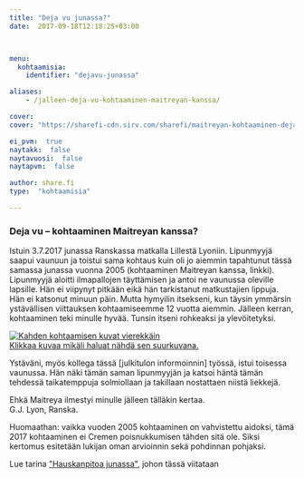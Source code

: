 ```yaml
---
title: "Deja vu junassa?"
date:  2017-09-18T12:18:25+03:00



menu:
  kohtaamisia:
    identifier: "dejavu-junassa"

aliases:
    - /jalleen-deja-vu-kohtaaminen-maitreyan-kanssa/

cover:
cover: "https://sharefi-cdn.sirv.com/sharefi/maitreyan-kohtaaminen-dejavu-junassa-2017-09.jpg"

ei_pvm:  true
naytakk:  false
naytavuosi:  false
naytapvm:  false

author: share.fi
type:  "kohtaamisia"

---
```

<h3>Deja vu – kohtaaminen Maitreyan kanssa?</h3>

<p>Istuin 3.7.2017 junassa Ranskassa matkalla Lillestä Lyoniin. Lipunmyyjä saapui vaunuun ja toistui sama kohtaus kuin oli jo aiemmin tapahtunut tässä samassa junassa vuonna 2005 (kohtaaminen Maitreyan kanssa, linkki). Lipunmyyjä aloitti ilmapallojen täyttämisen ja antoi ne vaunussa oleville lapsille. Hän ei viipynyt pitkään eikä hän tarkistanut matkustajien lippuja. Hän ei katsonut minuun päin. Mutta hymyilin itsekseni, kun täysin ymmärsin ystävällisen viittauksen kohtaamiseemme 12 vuotta aiemmin. Jälleen kerran, kohtaaminen teki minulle hyvää. Tunsin itseni rohkeaksi ja ylevöitetyksi.</p>
<a target="_blank" href="https://sharefi-cdn.sirv.com/sharefi/maitreyan-kohtaaminen-deja_vu-junassa-kaksoiskuva.jpg"><img src="https://sharefi-cdn.sirv.com/sharefi/maitreyan-kohtaaminen-deja_vu-junassa-kaksoiskuva.jpg"  alt="Kahden kohtaamisen kuvat vierekkäin" /><br />Klikkaa kuvaa mikäli haluat nähdä sen suurkuvana.</a>
<p>Ystäväni, myös kollega tässä [julkitulon informoinnin] työssä, istui toisessa vaunussa. Hän näki tämän saman lipunmyyjän ja katsoi häntä tämän tehdessä taikatemppuja solmiollaan ja takillaan nostattaen niistä liekkejä.</p>
<p>Ehkä Maitreya ilmestyi minulle jälleen tälläkin kertaa.<br />
G.J. Lyon, Ranska.</p>
<p>Huomaathan: vaikka vuoden 2005 kohtaaminen on vahvistettu aidoksi, tämä 2017 kohtaaminen ei Cremen poisnukkumisen tähden sitä ole. Siksi kertomus esitetään lukijan oman arvioinnin sekä pohdinnan pohjaksi.</p>
<p>Lue tarina <a href="/maitreya/kohtaamisia/hauskanpitoa-junassa/" >"Hauskanpitoa junassa"</a>, johon tässä viitataan </p>